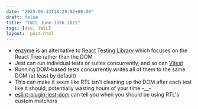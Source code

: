 ```yaml
---
date: "2025-06-13T18:29:02+09:00"
draft: false
title: "TWIL June 13th 2025"
tags: [dev, TWIL]
layout: _post.html
---
```


- [enzyme](https://github.com/enzymejs/enzyme) is an alternative to [React Testing Library](https://github.com/testing-library/react-testing-library) which focuses on the React Tree rather than the DOM
- Jest can run individual tests or suites concurrently, and so can [Vitest](https://vitest.dev/guide/features.html#running-tests-concurrently)
- Running DOM-based tests concurrently writes all of them to the same DOM (at least by default)
- This can make it seem like RTL isn't cleaning up the DOM after each test like it should, potentially wasting hours of your time -\_\_-
- [eslint-plugin-jest-dom](https://github.com/testing-library/eslint-plugin-jest-dom) can tell you when you should be using RTL's custom matchers
